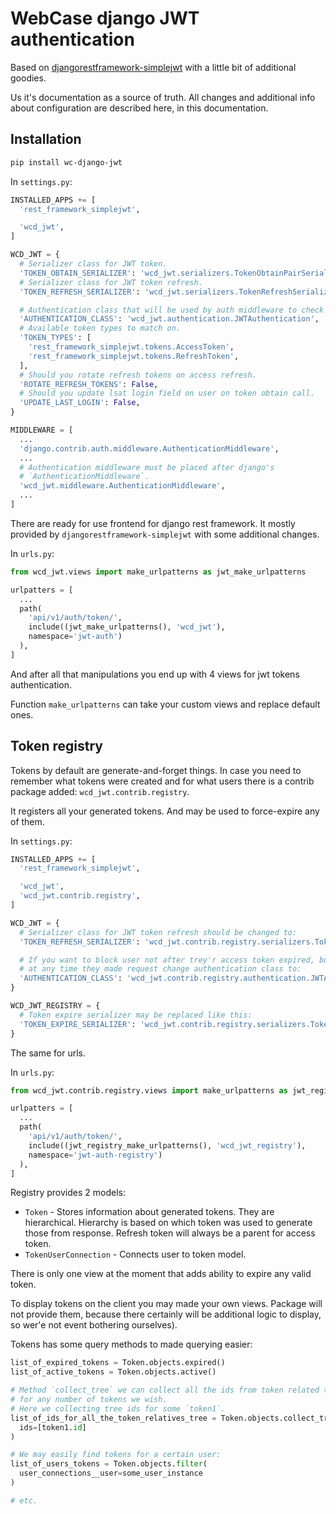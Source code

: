 # WebCase django JWT authentication

Based on [djangorestframework-simplejwt](https://pypi.org/project/djangorestframework-simplejwt/) with a little bit of additional goodies.

Us it's documentation as a source of truth. All changes and additional info about configuration are described here, in this documentation.

## Installation

```sh
pip install wc-django-jwt
```

In `settings.py`:

```python
INSTALLED_APPS += [
  'rest_framework_simplejwt',

  'wcd_jwt',
]

WCD_JWT = {
  # Serializer class for JWT token.
  'TOKEN_OBTAIN_SERIALIZER': 'wcd_jwt.serializers.TokenObtainPairSerializer',
  # Serializer class for JWT token refresh.
  'TOKEN_REFRESH_SERIALIZER': 'wcd_jwt.serializers.TokenRefreshSerializer',

  # Authentication class that will be used by auth middleware to check tokens.
  'AUTHENTICATION_CLASS': 'wcd_jwt.authentication.JWTAuthentication',
  # Available token types to match on.
  'TOKEN_TYPES': [
    'rest_framework_simplejwt.tokens.AccessToken',
    'rest_framework_simplejwt.tokens.RefreshToken',
  ],
  # Should you rotate refresh tokens on access refresh.
  'ROTATE_REFRESH_TOKENS': False,
  # Should you update lsat login field on user on token obtain call.
  'UPDATE_LAST_LOGIN': False,
}

MIDDLEWARE = [
  ...
  'django.contrib.auth.middleware.AuthenticationMiddleware',
  ...
  # Authentication middleware must be placed after django's
  # `AuthenticationMiddleware`.
  'wcd_jwt.middleware.AuthenticationMiddleware',
  ...
]
```

There are ready for use frontend for django rest framework. It mostly provided by `djangorestframework-simplejwt` with some additional changes.

In `urls.py`:

```python
from wcd_jwt.views import make_urlpatterns as jwt_make_urlpatterns

urlpatters = [
  ...
  path(
    'api/v1/auth/token/',
    include((jwt_make_urlpatterns(), 'wcd_jwt'),
    namespace='jwt-auth')
  ),
]
```

And after all that manipulations you end up with 4 views for jwt tokens authentication.

Function `make_urlpatterns` can take your custom views and replace default ones.

## Token registry

Tokens by default are generate-and-forget things. In case you need to remember what tokens were created and for what users there is a contrib package added: `wcd_jwt.contrib.registry`.

It registers all your generated tokens. And may be used to force-expire any of them.

In `settings.py`:

```python
INSTALLED_APPS += [
  'rest_framework_simplejwt',

  'wcd_jwt',
  'wcd_jwt.contrib.registry',
]

WCD_JWT = {
  # Serializer class for JWT token refresh should be changed to:
  'TOKEN_REFRESH_SERIALIZER': 'wcd_jwt.contrib.registry.serializers.TokenRefreshSerializer',

  # If you want to block user not after trey'r access token expired, but
  # at any time they made request change authentication class to:
  'AUTHENTICATION_CLASS': 'wcd_jwt.contrib.registry.authentication.JWTAuthentication',
}

WCD_JWT_REGISTRY = {
  # Token expire serializer may be replaced like this:
  'TOKEN_EXPIRE_SERIALIZER': 'wcd_jwt.contrib.registry.serializers.TokenExpireSerializer',
}
```

The same for urls.

In `urls.py`:

```python
from wcd_jwt.contrib.registry.views import make_urlpatterns as jwt_registry_make_urlpatterns

urlpatters = [
  ...
  path(
    'api/v1/auth/token/',
    include((jwt_registry_make_urlpatterns(), 'wcd_jwt_registry'),
    namespace='jwt-auth-registry')
  ),
]
```

Registry provides 2 models:
- `Token` - Stores information about generated tokens. They are hierarchical. Hierarchy is based on which token was used to generate those from response. Refresh token will always be a parent for access token.
- `TokenUserConnection` - Connects user to token model.

There is only one view at the moment that adds ability to expire any valid token.

To display tokens on the client you may made your own views. Package will not provide them, because there certainly will be additional logic to display, so wer'e not event bothering ourselves).

Tokens has some query methods to made querying easier:

```python
list_of_expired_tokens = Token.objects.expired()
list_of_active_tokens = Token.objects.active()

# Method `collect_tree` we can collect all the ids from token related trees
# for any number of tokens we wish.
# Here we collecting tree ids for some `token1`.
list_of_ids_for_all_the_token_relatives_tree = Token.objects.collect_tree(
  ids=[token1.id]
)

# We may easily find tokens for a certain user:
list_of_users_tokens = Token.objects.filter(
  user_connections__user=some_user_instance
)

# etc.
```
